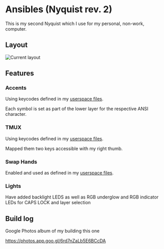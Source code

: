 # Ansibles (Nyquist rev. 2)

This is my second Nyquist which I use for my personal, non-work, computer.

## Layout
![Current layout](https://i.imgur.com/03PSX0V.png)

## Features
### Accents
Using keycodes defined in my [userspace files](../../../../users/hokiegeek/readme.md#accents).

Each symbol is set as part of the lower layer for the respective ANSI character.

### TMUX
Using keycodes defined in my [userspace files](../../../../users/hokiegeek/readme.md#tmux).

Mapped them two keys accessible with my right thumb.

### Swap Hands
Enabled and used as defined in my [userspace files](../../../../users/hokiegeek/readme.md#swap-hands).

### Lights
Have added backlight LEDS as well as RGB underglow and RGB indicator LEDs for CAPS LOCK and layer selection

## Build log
Google Photos album of my building this one

https://photos.app.goo.gl/6rd7nZaLb5E6BCcDA
